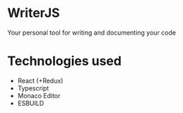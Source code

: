 # WriterJS

Your personal tool for writing and documenting your code

# Technologies used

- React (+Redux)
- Typescript
- Monaco Editor
- ESBUILD
